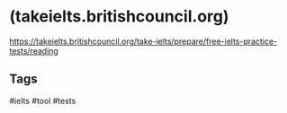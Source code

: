 # (takeielts.britishcouncil.org)

<https://takeielts.britishcouncil.org/take-ielts/prepare/free-ielts-practice-tests/reading>

## Tags

#ielts #tool #tests
